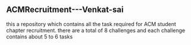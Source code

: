 ## ACMRecruitment---Venkat-sai
this a repository which contains all the task required for ACM student chapter recruitment.
there are a total of 8 challenges and each challenge contains about 5 to 6 tasks 
